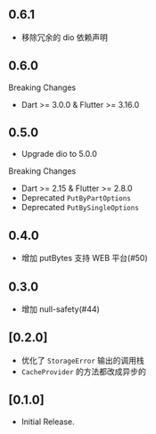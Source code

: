 ## 0.6.1

* 移除冗余的 dio 依赖声明

## 0.6.0

Breaking Changes
* Dart >= 3.0.0 & Flutter >= 3.16.0

## 0.5.0

* Upgrade dio to 5.0.0

Breaking Changes
* Dart >= 2.15 & Flutter >= 2.8.0
* Deprecated `PutByPartOptions`
* Deprecated `PutBySingleOptions`

## 0.4.0

* 增加 putBytes 支持 WEB 平台(#50)

## 0.3.0

* 增加 null-safety(#44)

## [0.2.0]

* 优化了 `StorageError` 输出的调用栈
* `CacheProvider` 的方法都改成异步的

## [0.1.0]

* Initial Release.
